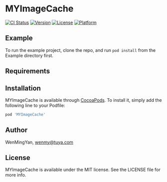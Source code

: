 # MYImageCache

[![CI Status](https://img.shields.io/travis/WenMingYan/MYImageCache.svg?style=flat)](https://travis-ci.org/WenMingYan/MYImageCache)
[![Version](https://img.shields.io/cocoapods/v/MYImageCache.svg?style=flat)](https://cocoapods.org/pods/MYImageCache)
[![License](https://img.shields.io/cocoapods/l/MYImageCache.svg?style=flat)](https://cocoapods.org/pods/MYImageCache)
[![Platform](https://img.shields.io/cocoapods/p/MYImageCache.svg?style=flat)](https://cocoapods.org/pods/MYImageCache)

## Example

To run the example project, clone the repo, and run `pod install` from the Example directory first.

## Requirements

## Installation

MYImageCache is available through [CocoaPods](https://cocoapods.org). To install
it, simply add the following line to your Podfile:

```ruby
pod 'MYImageCache'
```

## Author

WenMingYan, wenmy@tuya.com

## License

MYImageCache is available under the MIT license. See the LICENSE file for more info.
